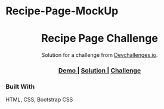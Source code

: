# Recipe-Page-MockUp

<h1 align="center">Recipe Page Challenge</h1>

<div align="center">
   Solution for a challenge from  <a href="http://devchallenges.io" target="_blank" rel="noopener noreferrer">Devchallenges.io</a>.
</div>

<div align="center">
  <h3>
    <a href="https://dsierra210.github.io/Recipe-Page-MockUp/" target="_blank" rel="noopener noreferrer">
      Demo
    </a>
    <span> | </span>
    <a href="https://github.com/DSierra210/Recipe-Page-MockUp/blob/main/index.html">
      Solution
    </a>
    <span> | </span>
    <a href="https://devchallenges.io/challenges/OEKdUZ6xs0h99C38XVht" target="_blank" rel="noopener noreferrer">
      Challenge
    </a>
  </h3>
</div>

### Built With

<!-- This section should list any major frameworks that you built your project using. Here are a few examples.-->

HTML, CSS, Bootstrap CSS

